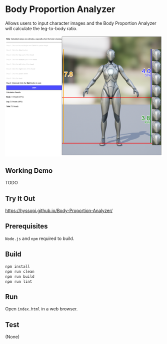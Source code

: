 # Body Proportion Analyzer
Allows users to input character images and the Body Proportion Analyzer will calculate the leg-to-body ratio.

![splash](images/splash.png)

## Working Demo
TODO

## Try It Out
https://hyssopi.github.io/Body-Proportion-Analyzer/

## Prerequisites
`Node.js` and `npm` required to build.

## Build
```
npm install
npm run clean
npm run build
npm run lint
```

## Run
Open `index.html` in a web browser.

## Test
(None)
